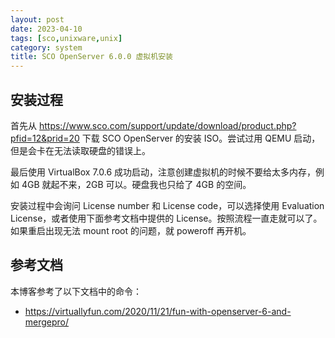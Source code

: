 ```yaml
---
layout: post
date: 2023-04-10
tags: [sco,unixware,unix]
category: system
title: SCO OpenServer 6.0.0 虚拟机安装
---
```


## 安装过程

首先从 <https://www.sco.com/support/update/download/product.php?pfid=12&prid=20> 下载 SCO OpenServer 的安装 ISO。尝试过用 QEMU 启动，但是会卡在无法读取硬盘的错误上。

最后使用 VirtualBox 7.0.6 成功启动，注意创建虚拟机的时候不要给太多内存，例如 4GB 就起不来，2GB 可以。硬盘我也只给了 4GB 的空间。

安装过程中会询问 License number 和 License code，可以选择使用 Evaluation License，或者使用下面参考文档中提供的 License。按照流程一直走就可以了。如果重启出现无法 mount root 的问题，就 poweroff 再开机。

## 参考文档

本博客参考了以下文档中的命令：

- <https://virtuallyfun.com/2020/11/21/fun-with-openserver-6-and-mergepro/>
